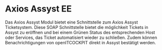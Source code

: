 # Axios Assyst <span class="badge badge-danger badge-outlined" title="Enterprise Edition">EE</span>

Das Axios Assyst Modul bietet eine Schnittstelle zum Axios Assyst Ticketsystem. Diese SOAP Schnittstelle bietet die
möglichkeit Tickets in Assyst zu eröffnen und bei einem Grünen Status des entsprechenden Host oder Services, das Ticket
automatisiert wieder zu schließen. Zudem können Benachrichtigungen von openITCOCKPIT direkt in Assyst bestätigt werden.

